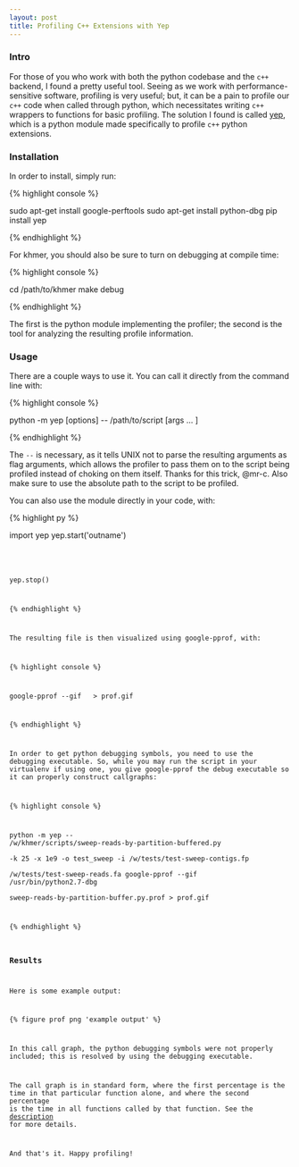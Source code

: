 ```yaml
---
layout: post
title: Profiling C++ Extensions with Yep
---
```


### Intro

For those of you who work with both the python codebase and the `c++`
backend, I found a pretty useful tool. Seeing as we work with
performance-sensitive software, profiling is very useful; but, it can be
a pain to profile our `c++` code when called through python, which
necessitates writing `c++` wrappers to functions for basic profiling.
The solution I found is called
[yep](http://fa.bianp.net/blog/2011/a-profiler-for-python-extensions),
which is a python module made specifically to profile `c++` python
extensions. 

### Installation

In order to install, simply run:

{% highlight console %}

sudo apt-get install google-perftools
sudo apt-get install python-dbg
pip install yep

{% endhighlight %}

For khmer, you should also be sure to turn on debugging at compile time:

{% highlight console %}

cd /path/to/khmer
make debug

{% endhighlight %}

The first is the python module implementing the profiler; the second is
the tool for analyzing the resulting profile information.

### Usage

There are a couple ways to use it. You can call it directly from the
command line with:

{% highlight console %}

python -m yep [options] -- /path/to/script [args ... ]

{% endhighlight %}

The `--` is necessary, as it tells UNIX not to parse the resulting
arguments as flag arguments, which allows the profiler to pass them on
to the script being profiled instead of choking on them itself. Thanks
for this trick, @mr-c. Also make sure to use the absolute path to the
script to be profiled.

You can also use the module directly in your code, with:

{% highlight py %}

import yep
yep.start('outname')
# <code to profile...>
yep.stop()

{% endhighlight %}

The resulting file is then visualized using google-pprof, with:

{% highlight console %}

google-pprof --gif <python executable> <profile> > prof.gif

{% endhighlight %}

In order to get python debugging symbols, you need to use the debugging
executable. So, while you may run the script in your virtualenv if using
one, you give google-pprof the debug executable so it can properly
construct callgraphs:

{% highlight console %}

python -m yep -- /w/khmer/scripts/sweep-reads-by-partition-buffered.py \
 -k 25 -x 1e9 -o test_sweep -i /w/tests/test-sweep-contigs.fp \
/w/tests/test-sweep-reads.fa
google-pprof --gif /usr/bin/python2.7-dbg \
 sweep-reads-by-partition-buffer.py.prof > prof.gif

{% endhighlight %}

### Results

Here is some example output:

{% figure prof png 'example output' %}


In this call graph, the python debugging symbols were not properly
included; this is resolved by using the debugging executable.

The call graph is in standard form, where the first percentage is the
time in that particular function alone, and where the second percentage
is the time in all functions called by that function. See the
[description](http://google-perftools.googlecode.com/svn/trunk/doc/cpuprofile.html)
for more details.

And that's it. Happy profiling!
